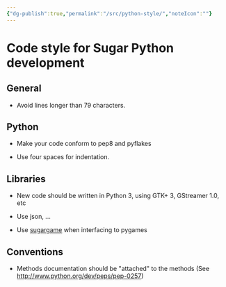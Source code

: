 ```yaml
---
{"dg-publish":true,"permalink":"/src/python-style/","noteIcon":""}
---
```


Code style for Sugar Python development
=======================================

General
-------

* Avoid lines longer than 79 characters.

Python
------

* Make your code conform to pep8 and pyflakes

* Use four spaces for indentation.

Libraries
---------

* New code should be written in Python 3, using GTK+ 3, GStreamer 1.0, etc

* Use json, ...

* Use [sugargame](https://github.com/sugarlabs/sugargame) when interfacing to pygames

Conventions
-----------

* Methods documentation should be "attached" to the methods (See http://www.python.org/dev/peps/pep-0257)
